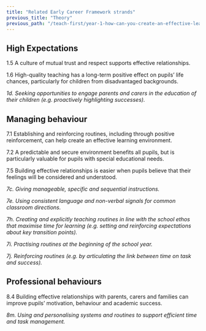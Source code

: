 ```yaml
---
title: "Related Early Career Framework strands"
previous_title: "Theory"
previous_path: "/teach-first/year-1-how-can-you-create-an-effective-learning-environment/autumn-week-2-ect-theory"
---
```


## High Expectations

1.5 A culture of mutual trust and respect supports effective relationships.

1.6 High-quality teaching has a long-term positive effect on pupils’ life chances, particularly for children from disadvantaged backgrounds.

_1d. Seeking opportunities to engage parents and carers in the education of their children (e.g. proactively highlighting successes)._

## Managing behaviour

7.1 Establishing and reinforcing routines, including through positive reinforcement, can help create an effective learning environment.

7.2 A predictable and secure environment benefits all pupils, but is particularly valuable for pupils with special educational needs.

7.5 Building effective relationships is easier when pupils believe that their feelings will be considered and understood.

_7c. Giving manageable, specific and sequential instructions._

_7e. Using consistent language and non-verbal signals for common classroom directions._

_7h. Creating and explicitly teaching routines in line with the school ethos that maximise time for learning (e.g. setting and reinforcing expectations about key transition points)._

_7i. Practising routines at the beginning of the school year._

_7j. Reinforcing routines (e.g. by articulating the link between time on task and success)._

## Professional behaviours

8.4 Building effective relationships with parents, carers and families can improve pupils’ motivation, behaviour and academic success.

_8m. Using and personalising systems and routines to support efficient time and task management._
